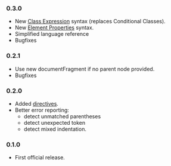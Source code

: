 ### 0.3.0
* New [Class Expression](LANGUAGE.md/#class-expresions) syntax (replaces Conditional Classes).
* New [Element Properties](LANGUAGE.md/#element-properties) syntax.
* Simplified language reference
* Bugfixes

### 0.2.1
* Use new documentFragment if no parent node provided.
* Bugfixes

### 0.2.0
* Added [directives](LANGUAGE.md/#directives).
* Better error reporting:
  * detect unmatched parentheses
  * detect unexpected token
  * detect mixed indentation.

### 0.1.0

* First official release.
